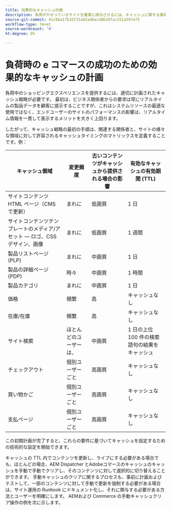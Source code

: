 ```yaml
---
title: 効果的なキャッシュ計画
description: 負荷がかかっているサイトを確実に成功させるには、キャッシュに関する推奨ベンチマークを参照してください。
source-git-commit: 41c0ba17b3d731a82ad6ecd8b16fac151a597e75
workflow-type: tm+mt
source-wordcount: '0'
ht-degree: 0%

---
```



# 負荷時の e コマースの成功のための効果的なキャッシュの計画

負荷中のショッピングエクスペリエンスを提供するには、適切に計画されたキャッシュ戦略が必要です。 最初は、ビジネス関係者からの要求は常にリアルタイムの製品データを顧客に提示することですが、これはシステムリソースの最適な使用ではなく、エンドユーザーのサイトのパフォーマンスの影響は、リアルタイム情報を一貫して表示するメリットを大きく上回ります。

したがって、キャッシュ戦略の最初の手順は、関連する関係者と、サイトの様々な領域に対して許容されるキャッシュタイミングのマトリックスを定義することです。例：

| キャッシュ領域 | 変更頻度 | 古いコンテンツがキャッシュから提供される場合の影響 | 有効なキャッシュの有効期間 (TTL) |
|---------------------------------------------------------------|--------------------|-------------------------------------------|-----------------------------------------------------|
| サイトコンテンツ HTML ページ（CMS で更新） | まれに | 低画質 | 1 日 |
| サイトコンテンツテンプレートのメディア/アセット — ロゴ、CSS デザイン、画像 | まれに | 低画質 | 1 週間 |
| 製品リストページ (PLP) | まれに | 中画質 | 1 日 |
| 製品の詳細ページ (PDP) | 時々 | 中画質 | 1 時間 |
| 製品カテゴリ | まれに | 中画質 | 1 日 |
| 価格 | 頻繁 | 高 | キャッシュなし |
| 在庫/在庫 | 頻繁 | 高 | キャッシュなし |
| サイト検索 | ほとんどのユーザーは、 | 中画質 | 1 日の上位 100 件の検索語句の結果をキャッシュ |
| チェックアウト | 個別ユーザーごと | 高画質 | キャッシュなし |
| 買い物かご | 個別ユーザーごと | 高画質 | キャッシュなし |
| 支払ページ | 個別ユーザーごと | 高画質 | キャッシュなし |

この初期計画が完了すると、これらの要件に基づいてキャッシュを設定するための技術的な設定を開始できます。

キャッシュの TTL 内でコンテンツを更新し、ライブにする必要がある場合でも、ほとんどの場合、AEM Dispatcher とAdobeコマースのキャッシュのキャッシュを手動で手動でクリアし、そのコンテンツに対して選択的に切り替えることができます。 手動キャッシュのクリアに関するプロセスも、事前に計画およびテストして、一部のコンテンツに対して手動で更新を強制する必要がある場合は、サイト運用の Runbook にドキュメント化し、それに関与する必要がある方法とユーザーを明確にします。 AEMおよび Commerce の手動キャッシュクリア操作の例を次に示します。
